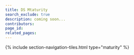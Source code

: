 ```yaml
---
title: DS Mtaturity
search_exclude: true
description: coming soon...
contributors: 
page_id: 
related_pages: 
---
```


{% include section-navigation-tiles.html type="maturity" %}
